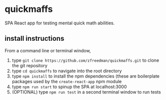# quickmaffs
SPA React app for testing mental quick math abilities.

## install instructions
From a command line or terminal window,
1. type `git clone https://github.com/zfreedman/quickmaffs.git` to clone the git repository
2. type `cd quickmaffs` to navigate into the root directory
3. type `npm install` to install the npm dependencies (these are boilerplate packages used by the `create-react-app` npm module
4. type `npm run start` to spinup the SPA at localhost:3000
5. (OPTIONAL) type `npm run test` in a second terminal window to run tests

